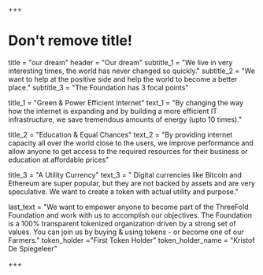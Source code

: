 +++
# Don't remove title!
title = "our dream"
header = "Our dream"
subtitle_1 = "We live in very interesting times, the world has never changed so quickly."
subtitle_2 = "We want to help at the positive side and help the world to become a better place."
subtitle_3 = "The Foundation has 3 focal points"

title_1 = "Green & Power Efficient Internet"
text_1 = "By changing the way how the internet is expanding and by building a more efficient IT infrastructure, we save tremendous amounts of energy (upto 10 times)."

title_2 = "Education & Equal Chances"
text_2 = "By providing internet capacity all over the world close to the users, we improve performance and allow anyone to get access to the required resources for their business or education at affordable prices"

title_3 = "A Utility Currency"
text_3 = " Digital currencies like Bitcoin and Ethereum are super popular, but they are not backed by assets and are very speculative. We want to create a token with actual utility and purpose."

last_text = "We want to empower anyone to become part of the ThreeFold Foundation and work with us to accomplish our objectives. The Foundation is a 100% transparent tokenized organization driven by a strong set of values. You can join us by buying & using tokens - or become one of our Farmers."
token_holder ="First Token Holder"
token_holder_name = "Kristof De Spiegeleer"

+++
